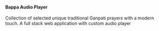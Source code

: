 #### Bappa Audio Player
Collection of selected unique traditional Ganpati prayers with a modern touch.
A full stack web application with custom audio player
